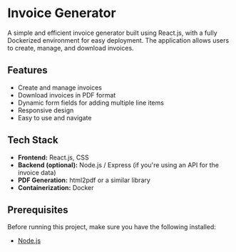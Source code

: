 # Invoice Generator

A simple and efficient invoice generator built using React.js, with a fully Dockerized environment for easy deployment. The application allows users to create, manage, and download invoices.

## Features

- Create and manage invoices
- Download invoices in PDF format
- Dynamic form fields for adding multiple line items
- Responsive design
- Easy to use and navigate

## Tech Stack

- **Frontend:** React.js, CSS
- **Backend (optional):** Node.js / Express (if you're using an API for the invoice data)
- **PDF Generation:** html2pdf or a similar library
- **Containerization:** Docker

## Prerequisites

Before running this project, make sure you have the following installed:

- [Node.js](https://nodejs.org/)


